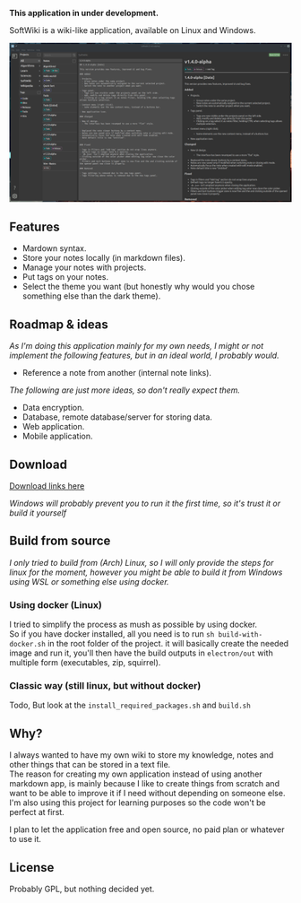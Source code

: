 **This application in under development.**

SoftWiki is a wiki-like application, available on Linux and Windows.

![presentation](images/v1.4.0-alpha_presentation.png)

## Features

- Mardown syntax.
- Store your notes locally (in markdown files).
- Manage your notes with projects.
- Put tags on your notes.
- Select the theme you want (but honestly why would you chose something else than the dark theme).

## Roadmap & ideas

*As I'm doing this application mainly for my own needs, I might or not implement the following features, but in an ideal world, I probably would.*

- Reference a note from another (internal note links).

*The following are just more ideas, so don't really expect them.*

- Data encryption.
- Database, remote database/server for storing data.
- Web application.
- Mobile application.

## Download

[Download links here](https://public-downloads.vyndev.com)

*Windows will probably prevent you to run it the first time, so it's trust it or build it yourself*

## Build from source

*I only tried to build from (Arch) Linux, so I will only provide the steps for linux for the moment,
however you might be able to build it from Windows using WSL or something else using docker.*

### Using docker (Linux)

I tried to simplify the process as mush as possible by using docker.  
So if you have docker installed, all you need is to run `sh build-with-docker.sh` in the root folder of the project.
it will basically create the needed image and run it, you'll then have the build outputs in
`electron/out` with multiple form (executables, zip, squirrel).

### Classic way (still linux, but without docker)

Todo, But look at the `install_required_packages.sh` and `build.sh`

## Why?

I always wanted to have my own wiki to store my knowledge, notes and other things that can be stored in a text file.  
The reason for creating my own application instead of using another markdown app, is mainly because I like to create
things from scratch and want to be able to improve it if I need without depending on someone else.  
I'm also using this project for learning purposes so the code won't be perfect at first.  
  
I plan to let the application free and open source, no paid plan or whatever to use it.

## License

Probably GPL, but nothing decided yet.
